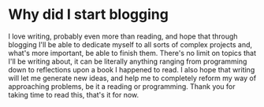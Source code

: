# Why did I start blogging

I love writing, probably even more than reading, and hope that through blogging I'll be able to dedicate myself to all sorts of complex projects and, what's more important, be able to finish them. There's no limit on topics that I'll be writing about, it can be literally anything ranging from programming down to reflections upon a book I happened to read. I also hope that writing will let me generate new ideas, and help me to completely reform my way of approaching problems, be it a reading or programming. Thank you for taking time to read this, that's it for now. 